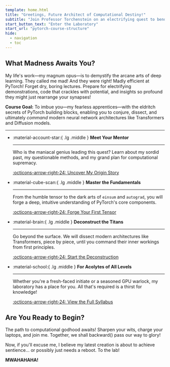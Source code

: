 ```yaml
---
template: home.html
title: "Greetings, Future Architect of Computational Destiny!"
subtitle: "Join Professor Torchenstein on an electrifying quest to bend PyTorch to your will. Mwahahaha!"
start_button_text: "Enter the Laboratory"
start_url: "pytorch-course-structure"
hide:
  - navigation
  - toc
---
```


## What Madness Awaits You?

My life's work—my magnum opus—is to demystify the arcane arts of deep learning. They called me mad! And they were right! Madly efficient at PyTorch! Forget dry, boring lectures. Prepare for electrifying demonstrations, code that crackles with potential, and insights so profound they might just rearrange your synapses!

**Course Goal:** To imbue you—my fearless apprentices—with the eldritch secrets of PyTorch building blocks, enabling you to conjure, dissect, and ultimately *command* modern neural network architectures like Transformers and Diffusion models.

---

<div class="grid cards" markdown>

-   :material-account-star:{ .lg .middle } __Meet Your Mentor__

    ---

    Who is the maniacal genius leading this quest? Learn about my sordid past, my questionable methods, and my grand plan for computational supremacy.

    [:octicons-arrow-right-24: Uncover My Origin Story](story/victor_torchenstein_origin.md)

-   :material-cube-scan:{ .lg .middle } __Master the Fundamentals__

    ---

    From the humble tensor to the dark arts of `einsum` and `autograd`, you will forge a deep, intuitive understanding of PyTorch's core components.

    [:octicons-arrow-right-24: Forge Your First Tensor](01-tensors/01_introduction_to_tensors.ipynb)

-   :material-brain:{ .lg .middle } __Deconstruct the Titans__

    ---

    Go beyond the surface. We will dissect modern architectures like Transformers, piece by piece, until you command their inner workings from first principles.

    [:octicons-arrow-right-24: Start the Deconstruction](pytorch-course-structure.md)

-   :material-school:{ .lg .middle } __For Acolytes of All Levels__

    ---

    Whether you're a fresh-faced initiate or a seasoned GPU warlock, my laboratory has a place for you. All that's required is a thirst for knowledge!

    [:octicons-arrow-right-24: View the Full Syllabus](pytorch-course-structure.md)

</div>

## Are You Ready to Begin?

The path to computational godhood awaits! Sharpen your wits, charge your laptops, and join me. Together, we shall backward() pass our way to glory!

Now, if you'll excuse me, I believe my latest creation is about to achieve sentience... or possibly just needs a reboot. To the lab!

**MWAHAHAHA!**